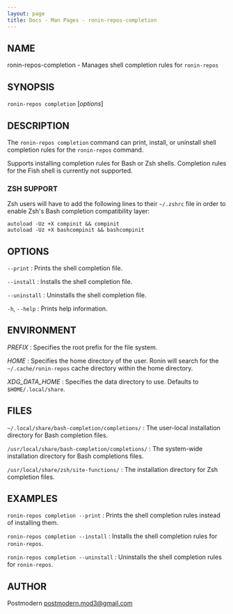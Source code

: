 ```yaml
---
layout: page
title: Docs - Man Pages - ronin-repos-completion
---
```


## NAME

ronin-repos-completion - Manages shell completion rules for `ronin-repos`

## SYNOPSIS

`ronin-repos completion` [*options*]

## DESCRIPTION

The `ronin-repos completion` command can print, install, or uninstall shell
completion rules for the `ronin-repos` command.

Supports installing completion rules for Bash or Zsh shells.
Completion rules for the Fish shell is currently not supported.

### ZSH SUPPORT

Zsh users will have to add the following lines to their `~/.zshrc` file in
order to enable Zsh's Bash completion compatibility layer:

    autoload -Uz +X compinit && compinit
    autoload -Uz +X bashcompinit && bashcompinit

## OPTIONS

`--print`
: Prints the shell completion file.

`--install`
: Installs the shell completion file.

`--uninstall`
: Uninstalls the shell completion file.

`-h`, `--help`
: Prints help information.

## ENVIRONMENT

*PREFIX*
: Specifies the root prefix for the file system.

*HOME*
: Specifies the home directory of the user. Ronin will search for the
  `~/.cache/ronin-repos` cache directory within the home directory.

*XDG_DATA_HOME*
: Specifies the data directory to use. Defaults to `$HOME/.local/share`.

## FILES

`~/.local/share/bash-completion/completions/`
: The user-local installation directory for Bash completion files.

`/usr/local/share/bash-completion/completions/`
: The system-wide installation directory for Bash completions files.

`/usr/local/share/zsh/site-functions/`
: The installation directory for Zsh completion files.

## EXAMPLES

`ronin-repos completion --print`
: Prints the shell completion rules instead of installing them.

`ronin-repos completion --install`
: Installs the shell completion rules for `ronin-repos`.

`ronin-repos completion --uninstall`
: Uninstalls the shell completion rules for `ronin-repos`.

## AUTHOR

Postmodern <postmodern.mod3@gmail.com>



